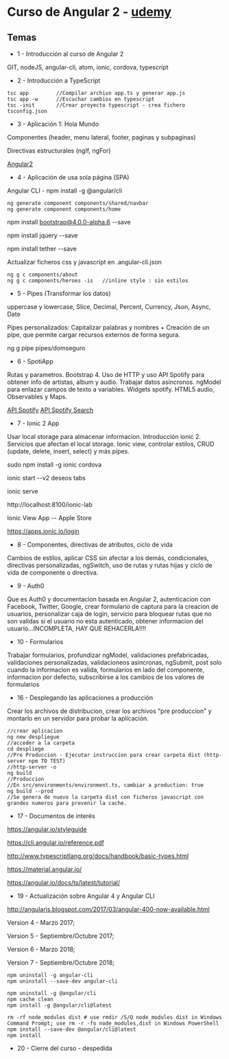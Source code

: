 # Curso de Angular 2 - [udemy](http://www.udemy.com)
## Temas

* 1 - Introducción al curso de Angular 2

GIT, nodeJS, angular-cli, atom, ionic, cordova, typescript

* 2 - Introducción a TypeScript

```
tsc app         //Compilar archivo app.ts y generar app.js
tsc app -w      //Escuchar cambios en typescript
tsc -init       //Crear proyecto typescript - crea fichero tsconfig.json
```

* 3 - Aplicación 1: Hola Mundo

Componentes (header, menu lateral, footer, paginas y subpaginas)

Directivas estructurales (ngIf, ngFor)

[Angular2](https://angular.io)

* 4 - Aplicación de usa sola página (SPA)

Angular CLI - npm install -g @angular/cli
```
ng generate component components/shared/navbar
ng generate component components/home
```

npm install bootstrap@4.0.0-alpha.6 --save

npm install jquery --save

npm install tether --save

Actualizar ficheros css y javascript en .angular-cli.json

```
ng g c components/about
ng g c components/heroes -is   //inline style : sin estilos
```

* 5 - Pipes (Transformar los datos)

uppercase y lowercase, Slice, Decimal, Percent, Currency, Json, Async, Date

Pipes personalizados: Capitalizar palabras y nombres + Creación de un pipe, que permite cargar recursos externos de forma segura.

ng g pipe pipes/domseguro

* 6 - SpotiApp

Rutas y parametros. Bootstrap 4. Uso de HTTP y uso API Spotify para obtener info de artistas, album y audio. Trabajar datos asíncronos. ngModel para enlazar campos de texto a variables. Widgets spotify. HTML5 audio, Observables y Maps.

[API Spotify](https://developer.spotify.com/web-api/console/)
[API Spotify Search](https://developer.spotify.com/web-api/console/search/)

* 7 - Ionic 2 App

Usar local storage para almacenar informacion. Introducción ionic 2. Servicios que afectan el local storage. Ionic view, controlar estilos, CRUD (update, delete, insert, select) y más pipes.

sudo npm install -g ionic cordova

ionic start --v2 deseos tabs

ionic serve

http://localhost:8100/ionic-lab

Ionic View App -- Apple Store

https://apps.ionic.io/login

* 8 - Componentes, directivas de atributos, ciclo de vida

Cambios de estilos, aplicar CSS sin afectar a los demás, condicionales, directivas personalizadas, ngSwitch, uso de rutas y rutas hijas y ciclo de vida de componente o directiva.

* 9 - Auth0

Que es Auth0 y documentacion basada en Angular 2, autenticacion con Facebook, Twitter, Google, crear formulario de captura para la creacion de usuarios, personalizar caja de login, servicio para bloquear rutas que no son validas si el usuario no esta autenticado, obtener informacion del usuario...INCOMPLETA, HAY QUE REHACERLA!!!!

* 10 - Formularios

Trabajar formularios, profundizar ngModel, validaciones prefabricadas, validaciones personalizadas, validacioneos asincronas, ngSubmit, post solo cuando la informacion es valida, formularios en lado del componente, informacion por defecto, subscribirse a los cambios de los valores de formularios

* 16 - Desplegando las aplicaciones a producción

Crear los archivos de distribucion, crear los archivos "pre produccion" y montarlo en un servidor para probar la aplicación.

```
//crear aplicacion
ng new despliegue
//acceder a la carpeta
cd despliege
//Pre Produccion - Ejecutar instruccion para crear carpeta dist (http-server npm TO TEST)
//http-server -o
ng build
//Produccion
//En src/environments/environment.ts, cambiar a production: true
ng build --prod
//Se genera de nuevo la carpeta dist con ficheros javascript con grandes numeros para prevenir la cache.
```

* 17 - Documentos de interés

https://angular.io/styleguide

https://cli.angular.io/reference.pdf

http://www.typescriptlang.org/docs/handbook/basic-types.html

https://material.angular.io/

https://angular.io/docs/ts/latest/tutorial/

* 19 - Actualización sobre Angular 4 y Angular CLI

http://angularjs.blogspot.com/2017/03/angular-400-now-available.html

Version 4 - Marzo 2017; 

Version 5 - Septiembre/Octubre 2017; 

Version 6 - Marzo 2018;

Version 7 - Septiembre/Octubre 2018;

```
npm uninstall -g angular-cli
npm uninstall --save-dev angular-cli

npm uninstall -g @angular/cli
npm cache clean
npm install -g @angular/cli@latest

rm -rf node_modules dist # use rmdir /S/Q node_modules dist in Windows Command Prompt; use rm -r -fo node_modules,dist in Windows PowerShell
npm install --save-dev @angular/cli@latest
npm install
```

* 20 - Cierre del curso - despedida